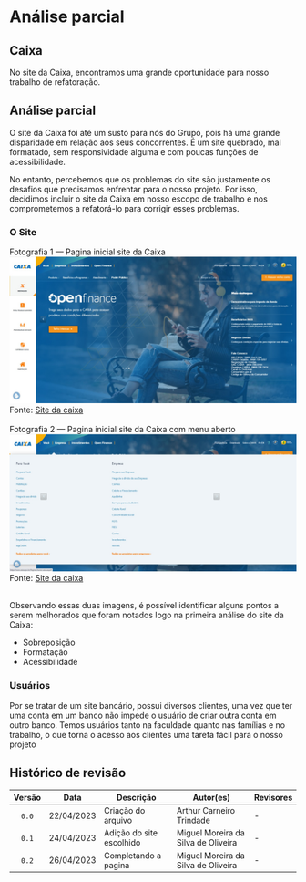 # Análise parcial

## Caixa

No site da Caixa, encontramos uma grande oportunidade para nosso trabalho de refatoração.

## Análise parcial

O site da Caixa foi até um susto para nós do Grupo, pois há uma grande disparidade em relação aos seus concorrentes. É um site quebrado, mal formatado, sem responsividade alguma e com poucas funções de acessibilidade.

No entanto, percebemos que os problemas do site são justamente os desafios que precisamos enfrentar para o nosso projeto. Por isso, decidimos incluir o site da Caixa em nosso escopo de trabalho e nos comprometemos a refatorá-lo para corrigir esses problemas.

### O Site

Fotografia 1 — Pagina inicial site da Caixa
![descrição da imagem](../img/caixa1.jpeg) <br> Fonte: [Site da caixa](https://www.caixa.gov.br/Paginas/home-caixa.aspx)
<br>
<br>
Fotografia 2 — Pagina inicial site da Caixa com menu aberto
![descrição da imagem](../img/caixa2.jpeg) <br> Fonte: [Site da caixa](https://www.caixa.gov.br/Paginas/home-caixa.aspx)
<br>
<br>

Observando essas duas imagens, é possível identificar alguns pontos a serem melhorados que foram notados logo na primeira análise do site da Caixa:

* Sobreposição
* Formatação
* Acessibilidade


### Usuários

Por se tratar de um site bancário, possui diversos clientes, uma vez que ter uma conta em um banco não impede o usuário de criar outra conta em outro banco. Temos usuários tanto na faculdade quanto nas famílias e no trabalho, o que torna o acesso aos clientes uma tarefa fácil para o nosso projeto

## Histórico de revisão

| Versão     | Data        | Descrição            | Autor(es)                          | Revisores  |
| :--------: | :---------: | -------------------- | ---------------------------------- | ---------- |
| `0.0`      |  22/04/2023 | Criação do arquivo   | Arthur Carneiro Trindade           | -          |
| `0.1`      |  24/04/2023 | Adição do site escolhido  | Miguel Moreira da Silva de Oliveira | -     |
| `0.2`      |  26/04/2023 | Completando a pagina  | Miguel Moreira da Silva de Oliveira | -     |
